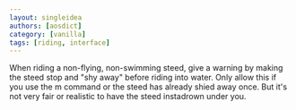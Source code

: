 ```yaml
---
layout: singleidea
authors: [aosdict]
category: [vanilla]
tags: [riding, interface]
---
```

When riding a non-flying, non-swimming steed, give a warning by making the steed stop and "shy away" before riding into water. Only allow this if you use the m command or the steed has already shied away once. But it's not very fair or realistic to have the steed instadrown under you.
